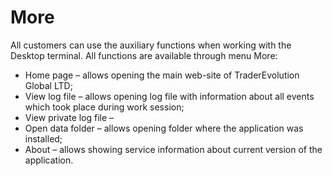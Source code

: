 # More

All customers can use the auxiliary functions when working with the Desktop terminal. All functions are available through menu More:

* Home page – allows opening the main web-site of TraderEvolution Global LTD;
* View log file – allows opening log file with information about all events which took place during work session;
* View private log file – 
* Open data folder – allows opening folder where the application was installed; 
* About – allows showing service information about current version of the application.

